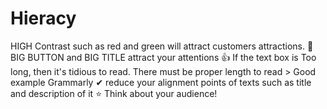 # Hieracy
HIGH Contrast such as red and green will attract customers attractions.
👀 BIG BUTTON and BIG TITLE attract your attentions
👍 If the text box is Too long, then it's tidious to read. There must be proper length to read > Good example Grammarly
✔ reduce your alignment points of texts such as title and description of it
⭐ Think about your audience!
